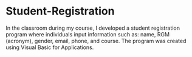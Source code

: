 # Student-Registration
 In the classroom during my course, I developed a student registration program where individuals input information such as: name, RGM (acronym), gender, email, phone, and course. The program was created using Visual Basic for Applications.
